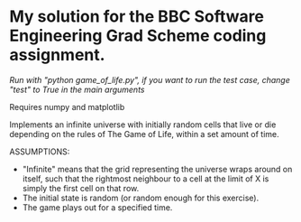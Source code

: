 My solution for the BBC Software Engineering Grad Scheme coding assignment.
=========================

*Run with "python game_of_life.py", if you want to run the test case, change "test" to True in the main arguments*

Requires numpy and matplotlib

Implements an infinite universe with initially random cells that live or die depending on the rules of The Game of Life, within a set amount of time.

ASSUMPTIONS:
* "Infinite" means that the grid representing the universe wraps around on itself, such that the rightmost neighbour to a cell at the limit of X is simply the first cell on that row.
* The initial state is random (or random enough for this exercise).
* The game plays out for a specified time.
